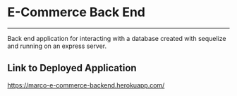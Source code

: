 # E-Commerce Back End
----
Back end application for interacting with a database created with sequelize and running on an express server.
## Link to Deployed Application 
https://marco-e-commerce-backend.herokuapp.com/
